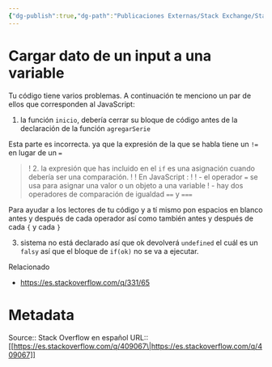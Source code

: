 ```yaml
---
{"dg-publish":true,"dg-path":"Publicaciones Externas/Stack Exchange/Stack Overflow en español/es.stackoverflow.com-409067.md","permalink":"/publicaciones-externas/stack-exchange/stack-overflow-en-espanol/es-stackoverflow-com-409067/","title":"Cargar dato de un input a una variable","hide":true,"noteIcon":"default","created":"2024-04-03T12:49:10.355-06:00","updated":"2024-04-05T16:43:56.857-06:00"}
---
```


# Cargar dato de un input a una variable

Tu código tiene varios problemas. A continuación te menciono un par de ellos que corresponden al JavaScript:

1. la función `inicio`, debería cerrar su bloque de código antes de la declaración de la función `agregarSerie`


Esta parte es incorrecta. ya que la expresión de la que se habla tiene un `!=` en lugar de un `=`

> ! 2. la expresión que has incluido en el `if` es una asignación cuando debería ser una comparación.
> !
> !    En JavaScript :
> !
> !    - el operador `=` se usa para asignar una valor o un objeto a una variable
> !    - hay dos operadores de comparación de igualdad `==` y `===`

Para ayudar a los lectores de tu código y a tí mismo pon espacios en blanco antes y después de cada operador así como también antes y después de cada `{` y cada `}`

3. sistema no está declarado así que ok devolverá `undefined` el cuál es un `falsy` así que el bloque de `if(ok)` no se va a ejecutar.

Relacionado

- https://es.stackoverflow.com/q/331/65

# Metadata
Source:: Stack Overflow en español
URL:: [[https://es.stackoverflow.com/q/409067\|https://es.stackoverflow.com/q/409067]]


